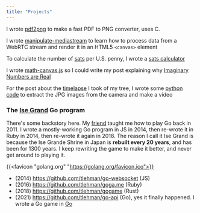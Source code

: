 ```yaml
---
title: "Projects"
---
```


I wrote [pdf2png](https://github.com/tlehman/pdf2png) to make a fast PDF to PNG converter, uses C.

I wrote [manipulate-mediastream](https://github.com/tlehman/manipulate-mediastream) to learn how to process data from a WebRTC stream and render it 
in an HTML5 `<canvas>` element

To calculate the number of [sats](https://bitcoin.org://bitcoin.org/en/faq#what-is-bitcoin) per U.S. penny, I wrote a [sats calculator](https://tobilehman.com/sats)

I wrote [math-canvas.js](https://tobilehman.com/js/math-canvas.js) so I could write my post explaining
why [Imaginary Numbers are Real](https://tobilehman.com/posts/imaginary-numbers-are-real)

For the post about the [timelapse](https://tobilehman.com/posts/timelapse) I took of my tree, I wrote some [python code](https://github.com/tlehman/timelapse-cam) to extract the JPG images from the camera and make a video

### The [Ise Grand](https://en.wikipedia.org/wiki/Ise_Grand_Shrine) Go program

There's some backstory here. My [friend](https://twitter.com/ryanspangler) taught me how to play Go back in 2011. 
I wrote a mostly-working Go program in JS in 2014, then re-wrote it in Ruby in 2014, then re-wrote it again in 2018. 
The reason I call it Ise Grand is because the Ise Grande Shrine in Japan is **rebuilt every 20 years**, and has been for 1300 years. 
I keep rewriting the game to make it better, and never get around to playing it.

{{<favicon "golang.org" "https://golang.org/favicon.ico">}}

- (2014) https://github.com/tlehman/go-websocket (JS)
- (2016) https://github.com/tlehman/goga.me (Ruby)
- (2018) https://github.com/tlehman/gogame (Rust)
- (2021) https://github.com/tlehman/go-api (Go), yes it finally happened. I wrote a Go game in [Go](https://golang.org)

